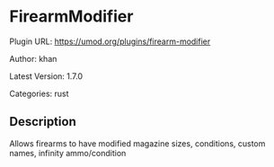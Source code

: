 # FirearmModifier

Plugin URL: https://umod.org/plugins/firearm-modifier

Author: khan

Latest Version: 1.7.0

Categories: rust

## Description

Allows firearms to have modified magazine sizes, conditions, custom names, infinity ammo/condition
